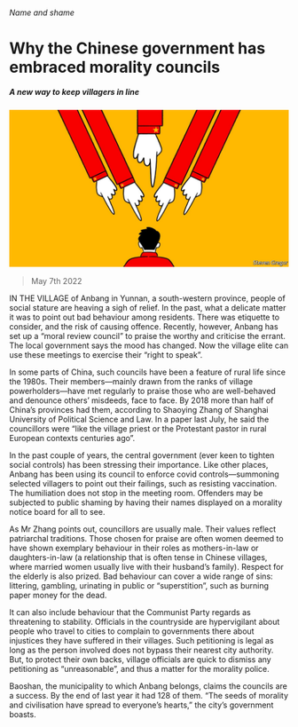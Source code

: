 ###### Name and shame

# Why the Chinese government has embraced morality councils 

##### A new way to keep villagers in line 

![image](images/20220507_CND001_0.jpg) 

> May 7th 2022 

IN THE VILLAGE of Anbang in Yunnan, a south-western province, people of social stature are heaving a sigh of relief. In the past, what a delicate matter it was to point out bad behaviour among residents. There was etiquette to consider, and the risk of causing offence. Recently, however, Anbang has set up a “moral review council” to praise the worthy and criticise the errant. The local government says the mood has changed. Now the village elite can use these meetings to exercise their “right to speak”.

In some parts of China, such councils have been a feature of rural life since the 1980s. Their members—mainly drawn from the ranks of village powerholders—have met regularly to praise those who are well-behaved and denounce others’ misdeeds, face to face. By 2018 more than half of China’s provinces had them, according to Shaoying Zhang of Shanghai University of Political Science and Law. In a paper last July, he said the councillors were “like the village priest or the Protestant pastor in rural European contexts centuries ago”.


In the past couple of years, the central government (ever keen to tighten social controls) has been stressing their importance. Like other places, Anbang has been using its council to enforce covid controls—summoning selected villagers to point out their failings, such as resisting vaccination. The humiliation does not stop in the meeting room. Offenders may be subjected to public shaming by having their names displayed on a morality notice board for all to see.

As Mr Zhang points out, councillors are usually male. Their values reflect patriarchal traditions. Those chosen for praise are often women deemed to have shown exemplary behaviour in their roles as mothers-in-law or daughters-in-law (a relationship that is often tense in Chinese villages, where married women usually live with their husband’s family). Respect for the elderly is also prized. Bad behaviour can cover a wide range of sins: littering, gambling, urinating in public or “superstition”, such as burning paper money for the dead.

It can also include behaviour that the Communist Party regards as threatening to stability. Officials in the countryside are hypervigilant about people who travel to cities to complain to governments there about injustices they have suffered in their villages. Such petitioning is legal as long as the person involved does not bypass their nearest city authority. But, to protect their own backs, village officials are quick to dismiss any petitioning as “unreasonable”, and thus a matter for the morality police.

Baoshan, the municipality to which Anbang belongs, claims the councils are a success. By the end of last year it had 128 of them. “The seeds of morality and civilisation have spread to everyone’s hearts,” the city’s government boasts.


